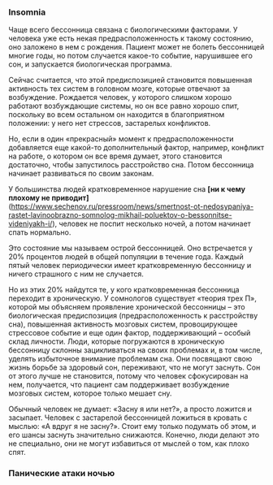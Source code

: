 ### Insomnia
 Чаще всего бессонница связана с биологическими факторами. У человека уже есть некая предрасположенность к такому состоянию, оно заложено в нем с рождения. Пациент может не болеть бессонницей многие годы, но потом случается какое-то событие, нарушившее его сон, и запускается биологическая программа. 

Сейчас считается, что этой предиспозицией становится повышенная активность тех систем в головном мозге, которые отвечают за возбуждение. Рождается человек, у которого слишком хорошо работают возбуждающие системы, но он все равно хорошо спит, поскольку во всем остальном он находится в благоприятном положении: у него нет стрессов, застарелых конфликтов. 

Но, если в один «прекрасный» момент к предрасположенности добавляется еще какой-то дополнительный фактор, например, конфликт на работе, о котором он все время думает, этого становится достаточно, чтобы запустилось расстройство сна. Потом бессонница начинает развиваться по своим законам.

У большинства людей кратковременное нарушение сна **[ни к чему плохому не приводит]**(https://www.sechenov.ru/pressroom/news/smertnost-ot-nedosypaniya-rastet-lavinoobrazno-somnolog-mikhail-poluektov-o-bessonnitse-videniyakh-i/), человек не поспит несколько ночей, а потом начинает спать нормально.

Это состояние мы называем острой бессонницей. Оно встречается у 20% процентов людей в общей популяции в течение года. Каждый пятый человек периодически имеет кратковременную бессонницу и ничего страшного с ним не случается. 

Но из этих 20% найдутся те, у кого кратковременная бессонница переходит в хроническую. У сомнологов существует «теория трех П», которой мы объясняем проявление хронической бессонницы – это биологическая предиспозиция (предрасположенность к расстройству сна), повышенная активность мозговых систем, провоцирующее стрессовое событие и еще один фактор, поддерживающий – особый склад личности. Люди, которые погружаются в хроническую бессонницу склонны зацикливаться на своих проблемах и, в том числе, уделять избыточное внимание проблемам сна. Они посвящают свою жизнь борьбе за здоровый сон, переживают, что не могут заснуть. Сон от этого лучше не становится, потому что человек сфокусирован на нем, получается, что пациент сам поддерживает возбуждение мозговых систем, которое только мешает сну.

Обычный человек не думает: «Засну я или нет?», а просто ложится и засыпает. Человек с застарелой бессонницей ложиться в кровать с мыслью: «А вдруг я не засну?». Стоит ему только подумать об этом, и его шансы заснуть значительно снижаются. Конечно, люди делают это не специально, они не могут избавиться от мыслей о том, как плохо спят. 

### Панические атаки ночью

